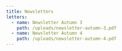 ```yaml
---
title: Newsletters
letters:
  - name: Newsletter Autumn 3
    path: /uploads/newsletter-autumn-3.pdf
  - name: Newsletter Autumn 4
    path: /uploads/newsletter-autumn-4.pdf
---
```

